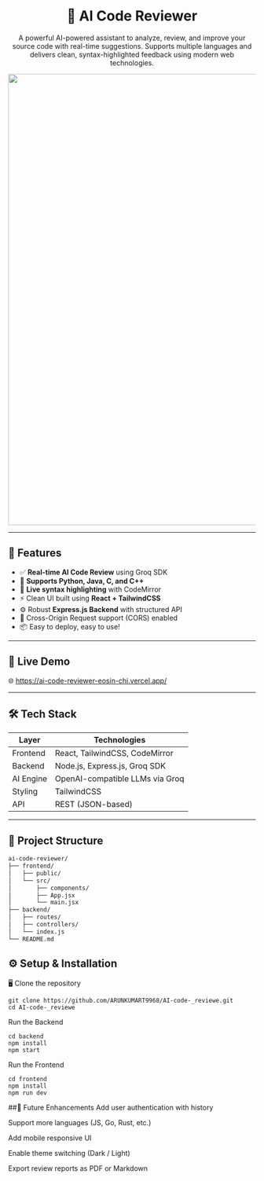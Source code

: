 <h1 align="center">🤖 AI Code Reviewer</h1>
<p align="center">
  A powerful AI-powered assistant to analyze, review, and improve your source code with real-time suggestions. Supports multiple languages and delivers clean, syntax-highlighted feedback using modern web technologies.
</p>

<p align="center">
 <img width="1365" height="919" alt="AI_Code_Reviewer" src="https://github.com/user-attachments/assets/cc6dd627-f11e-46bf-8bf0-8bce3b4d1b06" />
</p>

---

## 🌟 Features

- ✅ **Real-time AI Code Review** using Groq SDK
- 💬 **Supports Python, Java, C, and C++**
- 🎨 **Live syntax highlighting** with CodeMirror
- ⚡ Clean UI built using **React + TailwindCSS**
- ⚙️ Robust **Express.js Backend** with structured API
- 🔐 Cross-Origin Request support (CORS) enabled
- 📦 Easy to deploy, easy to use!

---

## 🚀 Live Demo

🌐 https://ai-code-reviewer-eosin-chi.vercel.app/

---

## 🛠️ Tech Stack

| Layer     | Technologies                             |
|-----------|------------------------------------------|
| Frontend  | React, TailwindCSS, CodeMirror           |
| Backend   | Node.js, Express.js, Groq SDK            |
| AI Engine | OpenAI-compatible LLMs via Groq          |
| Styling   | TailwindCSS                              |
| API       | REST (JSON-based)                        |

---

## 📁 Project Structure

```bash
ai-code-reviewer/
├── frontend/
│   ├── public/
│   └── src/
│       ├── components/
│       ├── App.jsx
│       └── main.jsx
├── backend/
│   ├── routes/
│   ├── controllers/
│   └── index.js
└── README.md
```
## ⚙️ Setup & Installation
🖥️ Clone the repository
```
git clone https://github.com/ARUNKUMART9968/AI-code-_reviewe.git
cd AI-code-_reviewe
```
Run the Backend
```
cd backend
npm install
npm start
```
Run the Frontend
```
cd frontend
npm install
npm run dev
```
##🚧 Future Enhancements
 Add user authentication with history

 Support more languages (JS, Go, Rust, etc.)

 Add mobile responsive UI

 Enable theme switching (Dark / Light)

 Export review reports as PDF or Markdown



